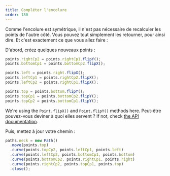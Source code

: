 ```yaml
---
title: Compléter l'encolure
order: 180
---
```


Comme l'encolure est symétrique, il n'est pas nécessaire de recalculer les points de l'autre côté. Vous pouvez tout simplement les retourner, pour ainsi dire. Et c'est exactement ce que vous allez faire :

D'abord, créez quelques nouveaux points :

```js
points.rightCp2 = points.rightCp1.flipY();
points.bottomCp1 = points.bottomCp2.flipX();

points.left = points.right.flipX();
points.leftCp1 = points.rightCp2.flipX();
points.leftCp2 = points.rightCp1.flipX();

points.top = points.bottom.flipY();
points.topCp1 = points.bottomCp2.flipY();
points.topCp2 = points.bottomCp1.flipY();
```

<Note>

We're using the `Point.flipX()` and `Point.flipY()` methods here.
Peut-être pouvez-vous deviner à quoi elles servent ? If not, check [the API documentation](/api/point).

</Note>

Puis, mettez à jour votre chemin :

```js
paths.neck = new Path()
  .move(points.top)
  .curve(points.topCp2, points.leftCp1, points.left)
  .curve(points.leftCp2, points.bottomCp1, points.bottom)
  .curve(points.bottomCp2, points.rightCp1, points.right)
  .curve(points.rightCp2, points.topCp1, points.top)
  .close();
```

<Example pattern="tutorial" part="step4" caption="And now you have a complete neck opening" />

